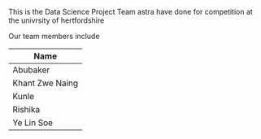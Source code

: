 This is the Data Science Project Team astra have done for competition at the univrsity of hertfordshire

Our team members include

| Name           |
|----------------|
| Abubaker       | 
| Khant Zwe Naing| 
| Kunle          |
| Rishika        | 
| Ye Lin Soe     | 
